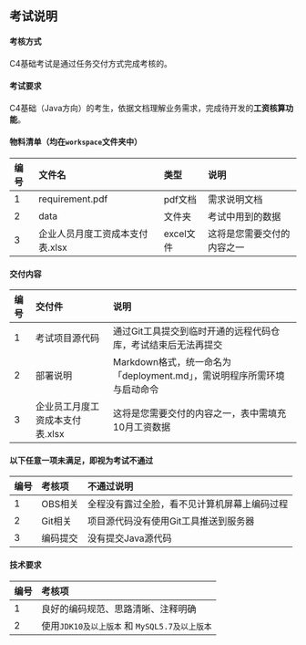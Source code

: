 ## 考试说明
#### 考核方式
C4基础考试是通过任务交付方式完成考核的。

#### 考试要求
C4基础（Java方向）的考生，依据文档理解业务需求，完成待开发的**工资核算功能**。

#### 物料清单（均在`workspace`文件夹中）

|编号    |文件名   |类型   |说明     |
|:----  |:---    |:----- |:-----  |
|1 |requirement.pdf|pdf文档 |需求说明文档 |
|2 |data  |文件夹 |考试中用到的数据 |
|3 |企业人员月度工资成本支付表.xlsx |excel文件 |这将是您需要交付的内容之一 |

#### 交付内容
|编号    |交付件   |说明   |
|:----  |:---    |:-----  |
|1 |考试项目源代码  |通过Git工具提交到临时开通的远程代码仓库，考试结束后无法再提交 |
|2 |部署说明  |Markdown格式，统一命名为「deployment.md」，需说明程序所需环境与启动命令 |
|3 |企业员工月度工资成本支付表.xlsx |这将是您需要交付的内容之一，表中需填充10月工资数据 |


#### 以下任意一项未满足，即视为考试不通过
|编号    |考核项   |不通过说明     |
|:----  |:---    |:-----  |
|1 |OBS相关  |全程没有露过全脸，看不见计算机屏幕上编码过程 |
|2 |Git相关  |项目源代码没有使用Git工具推送到服务器 |
|3 |编码提交  |没有提交Java源代码 |

#### 技术要求
|编号    |考核项   |
|:----  |:---    |
|1 |良好的编码规范、思路清晰、注释明确  |
|2 |使用`JDK10及以上版本` 和 `MySQL5.7及以上版本` |
